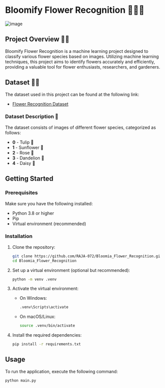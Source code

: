 # Bloomify Flower Recognition 🌸🌼🌻

![image](https://github.com/user-attachments/assets/beb0d0d2-fd81-48f1-992d-98602b3bc65c)

## Project Overview 🌼🌷

Bloomify Flower Recognition is a machine learning project designed to classify various flower species based on images. Utilizing machine learning techniques, this project aims to identify flowers accurately and efficiently, providing a valuable tool for flower enthusiasts, researchers, and gardeners.

## Dataset 🌹🌻

The dataset used in this project can be found at the following link:

- [Flower Recognition Dataset](https://www.kaggle.com/datasets/alxmamaev/flowers-recognition)

### Dataset Description 🌿

The dataset consists of images of different flower species, categorized as follows:

- **0** - Tulip 🌷
- **1** - Sunflower 🌻
- **2** - Rose 🌹
- **3** - Dandelion 🌼
- **4** - Daisy 🌼

## Getting Started

### Prerequisites

Make sure you have the following installed:

- Python 3.8 or higher
- Pip
- Virtual environment (recommended)

### Installation

1. Clone the repository:
   ```bash
   git clone https://github.com/RAJA-072/Bloomia_Flower_Recognition.git
   cd Bloomia_Flower_Recognition
   ```

2. Set up a virtual environment (optional but recommended):
   ```bash
   python -m venv .venv
   ```

3. Activate the virtual environment:
   - On Windows:
     ```bash
     .venv\Scripts\activate
     ```
   - On macOS/Linux:
     ```bash
     source .venv/bin/activate
     ```

4. Install the required dependencies:
   ```bash
   pip install -r requirements.txt
   ```

## Usage

To run the application, execute the following command:

```bash
python main.py
```


